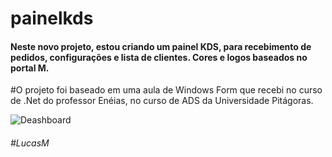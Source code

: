 <h1> painelkds</h1>

<h4>Neste novo projeto, estou criando um painel KDS, para recebimento de pedidos, configurações e lista de clientes.    Cores e logos baseados no portal M.</h4>


#O projeto foi baseado em uma aula de Windows Form que recebi no curso de .Net do professor Enéias, no curso de ADS da Universidade Pitágoras.

![Deashboard](https://user-images.githubusercontent.com/66708305/107307663-dacc5f00-6a65-11eb-9235-c16ca3f9d7d6.png)


<h6>#LucasM</h6>



